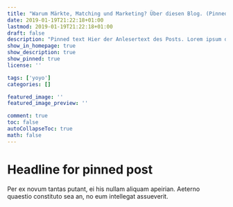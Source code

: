 ```yaml
---
title: "Warum Märkte, Matching und Marketing? Über diesen Blog. (Pinned)"
date: 2019-01-19T21:22:18+01:00
lastmod: 2019-01-19T21:22:18+01:00
draft: false
description: "Pinned text Hier der Anlesertext des Posts. Lorem ipsum dolor sit amet, et essent mediocritatem quo, choro volumus oporteat an mei. Numquam dolores mel eu, mea docendi omittantur et, mea ea duis erat. Elit melius cu ius. "
show_in_homepage: true
show_description: true
show_pinned: true
license: ''

tags: ['yoyo']
categories: []

featured_image: ''
featured_image_preview: ''

comment: true
toc: false
autoCollapseToc: true
math: false
---
```


<!--more-->

# Headline for pinned post
Per ex novum tantas putant, ei his nullam aliquam apeirian. Aeterno quaestio constituto sea an, no eum intellegat assueverit.
